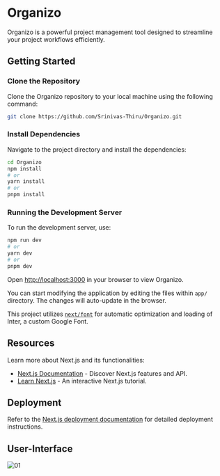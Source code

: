 # Organizo

Organizo is a powerful project management tool designed to streamline your project workflows efficiently.

## Getting Started

### Clone the Repository

Clone the Organizo repository to your local machine using the following command:

  ```bash
  git clone https://github.com/Srinivas-Thiru/Organizo.git
  ```

### Install Dependencies

Navigate to the project directory and install the dependencies:

  ```bash
  cd Organizo
  npm install
  # or
  yarn install
  # or
  pnpm install
  ```

### Running the Development Server

To run the development server, use:

  ```bash
  npm run dev
  # or
  yarn dev
  # or
  pnpm dev
  ```

Open [http://localhost:3000](http://localhost:3000) in your browser to view Organizo.

You can start modifying the application by editing the files within `app/` directory. The changes will auto-update in the browser.

This project utilizes [`next/font`](https://nextjs.org/docs/basic-features/font-optimization) for automatic optimization and loading of Inter, a custom Google Font.

## Resources

Learn more about Next.js and its functionalities:

- [Next.js Documentation](https://nextjs.org/docs) - Discover Next.js features and API.
- [Learn Next.js](https://nextjs.org/learn) - An interactive Next.js tutorial.

## Deployment

Refer to the [Next.js deployment documentation](https://nextjs.org/docs/deployment) for detailed deployment instructions.


## User-Interface

![01](https://github.com/Srinivas-Thiru/Organizo/assets/110653801/4d6a8973-8bf3-4268-a006-36827062d031)
